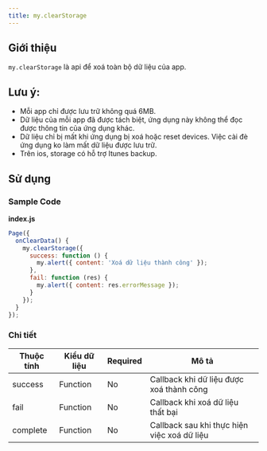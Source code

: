```yaml
---
title: my.clearStorage
---
```


## Giới thiệu

`my.clearStorage` là api để xoá toàn bộ dữ liệu của app.

## Lưu ý:

- Mỗi app chỉ được lưu trữ không quá 6MB.
- Dữ liệu của mỗi app đã được tách biệt, ứng dụng này không thể đọc được thông tin của ứng dụng khác.
- Dữ liệu chỉ bị mất khi ứng dụng bị xoá hoặc reset devices. Việc cài đè ứng dụng ko làm mất dữ liệu được lưu trữ.
- Trên ios, storage có hỗ trợ Itunes backup.

## Sử dụng

### Sample Code

**index.js**

```js
Page({
  onClearData() {
    my.clearStorage({
      success: function () {
        my.alert({ content: 'Xoá dữ liệu thành công' });
      },
      fail: function (res) {
        my.alert({ content: res.errorMessage });
      }
    });
  }
});
```

### Chi tiết

| Thuộc tính | Kiểu dữ liệu | Required | Mô tả                                       |
| ---------- | ------------ | -------- | ------------------------------------------- |
| success    | Function     | No       | Callback khi dữ liệu được xoá thành công    |
| fail       | Function     | No       | Callback khi xoá dữ liệu thất bại           |
| complete   | Function     | No       | Callback sau khi thực hiện việc xoá dữ liệu |
